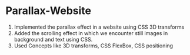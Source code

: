 # Parallax-Website
1. Implemented the parallax effect in a website using CSS 3D transforms
2. Added the scrolling effect in which we encounter still images in background and text using CSS.
3. Used Concepts like 3D transforms, CSS FlexBox, CSS positioning 
